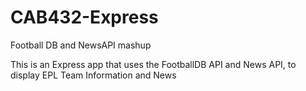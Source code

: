# CAB432-Express
Football DB and NewsAPI mashup

This is an Express app that uses the FootballDB API and News API, to display EPL Team Information and News
